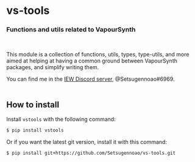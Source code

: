 # vs-tools

### Functions and utils related to VapourSynth
<br>

This module is a collection of functions, utils, types, type-utils, and more
aimed at helping at having a common ground between VapourSynth packages, and
simplify writing them.

You can find me in the [IEW Discord server](https://discord.gg/qxTxVJGtst), @Setsugennoao#6969.
<br><br>
## How to install

Install `vstools` with the following command:

```sh
$ pip install vstools
```

Or if you want the latest git version, install it with this command:

```sh
$ pip install git+https://github.com/Setsugennoao/vs-tools.git
```
<br>
